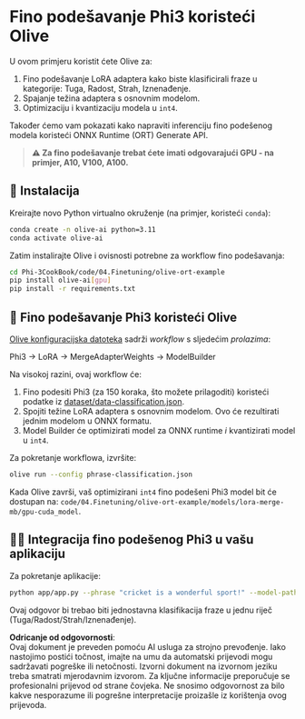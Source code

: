 # Fino podešavanje Phi3 koristeći Olive

U ovom primjeru koristit ćete Olive za:

1. Fino podešavanje LoRA adaptera kako biste klasificirali fraze u kategorije: Tuga, Radost, Strah, Iznenađenje.
2. Spajanje težina adaptera s osnovnim modelom.
3. Optimizaciju i kvantizaciju modela u `int4`.

Također ćemo vam pokazati kako napraviti inferenciju fino podešenog modela koristeći ONNX Runtime (ORT) Generate API.

> **⚠️ Za fino podešavanje trebat ćete imati odgovarajući GPU - na primjer, A10, V100, A100.**

## 💾 Instalacija

Kreirajte novo Python virtualno okruženje (na primjer, koristeći `conda`):

```bash
conda create -n olive-ai python=3.11
conda activate olive-ai
```

Zatim instalirajte Olive i ovisnosti potrebne za workflow fino podešavanja:

```bash
cd Phi-3CookBook/code/04.Finetuning/olive-ort-example
pip install olive-ai[gpu]
pip install -r requirements.txt
```

## 🧪 Fino podešavanje Phi3 koristeći Olive
[Olive konfiguracijska datoteka](../../../../../code/04.Finetuning/olive-ort-example/phrase-classification.json) sadrži *workflow* s sljedećim *prolazima*:

Phi3 -> LoRA -> MergeAdapterWeights -> ModelBuilder

Na visokoj razini, ovaj workflow će:

1. Fino podesiti Phi3 (za 150 koraka, što možete prilagoditi) koristeći podatke iz [dataset/data-classification.json](../../../../../code/04.Finetuning/olive-ort-example/dataset/dataset-classification.json).
2. Spojiti težine LoRA adaptera s osnovnim modelom. Ovo će rezultirati jednim modelom u ONNX formatu.
3. Model Builder će optimizirati model za ONNX runtime *i* kvantizirati model u `int4`.

Za pokretanje workflowa, izvršite:

```bash
olive run --config phrase-classification.json
```

Kada Olive završi, vaš optimizirani `int4` fino podešeni Phi3 model bit će dostupan na: `code/04.Finetuning/olive-ort-example/models/lora-merge-mb/gpu-cuda_model`.

## 🧑‍💻 Integracija fino podešenog Phi3 u vašu aplikaciju 

Za pokretanje aplikacije:

```bash
python app/app.py --phrase "cricket is a wonderful sport!" --model-path models/lora-merge-mb/gpu-cuda_model
```

Ovaj odgovor bi trebao biti jednostavna klasifikacija fraze u jednu riječ (Tuga/Radost/Strah/Iznenađenje).

**Odricanje od odgovornosti**:  
Ovaj dokument je preveden pomoću AI usluga za strojno prevođenje. Iako nastojimo postići točnost, imajte na umu da automatski prijevodi mogu sadržavati pogreške ili netočnosti. Izvorni dokument na izvornom jeziku treba smatrati mjerodavnim izvorom. Za ključne informacije preporučuje se profesionalni prijevod od strane čovjeka. Ne snosimo odgovornost za bilo kakve nesporazume ili pogrešne interpretacije proizašle iz korištenja ovog prijevoda.